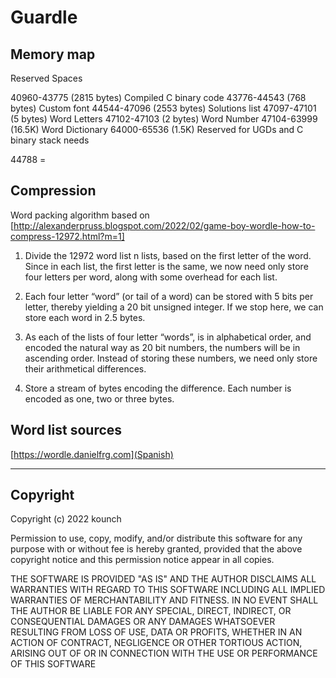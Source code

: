 # Guardle

## Memory map

Reserved Spaces

40960-43775 (2815 bytes) Compiled C binary code
43776-44543 (768 bytes) Custom font
44544-47096 (2553 bytes) Solutions list
47097-47101 (5 bytes) Word Letters
47102-47103 (2 bytes) Word Number
47104-63999 (16.5K) Word Dictionary
64000-65536 (1.5K) Reserved for UGDs and C binary stack needs

44788 = 
## Compression

Word packing algorithm based on [http://alexanderpruss.blogspot.com/2022/02/game-boy-wordle-how-to-compress-12972.html?m=1]

1. Divide the 12972 word list n lists, based on the first letter of the word. Since in each list, the first letter is the same, we now need only store four letters per word, along with some overhead for each list.

2. Each four letter “word” (or tail of a word) can be stored with 5 bits per letter, thereby yielding a 20 bit unsigned integer. If we stop here, we can store each word in 2.5 bytes.

3. As each of the lists of four letter “words”, is in alphabetical order, and encoded the natural way as 20 bit numbers, the numbers will be in ascending order. Instead of storing these numbers, we need only store their arithmetical differences.

4. Store a stream of bytes encoding the difference. Each number is encoded as one, two or three bytes.

## Word list sources

[https://wordle.danielfrg.com](Spanish)

---

## Copyright

Copyright (c) 2022 kounch

Permission to use, copy, modify, and/or distribute this software for any purpose with or without fee is hereby granted, provided that the above copyright notice and this permission notice appear in all copies.

THE SOFTWARE IS PROVIDED "AS IS" AND THE AUTHOR DISCLAIMS ALL WARRANTIES WITH REGARD TO THIS SOFTWARE INCLUDING ALL IMPLIED WARRANTIES OF MERCHANTABILITY AND FITNESS. IN NO EVENT SHALL THE AUTHOR BE LIABLE FOR ANY SPECIAL, DIRECT, INDIRECT, OR CONSEQUENTIAL DAMAGES OR ANY DAMAGES WHATSOEVER RESULTING FROM LOSS OF USE, DATA OR PROFITS, WHETHER IN AN ACTION OF CONTRACT, NEGLIGENCE OR OTHER TORTIOUS ACTION, ARISING OUT OF OR IN CONNECTION WITH THE USE OR PERFORMANCE OF THIS SOFTWARE
